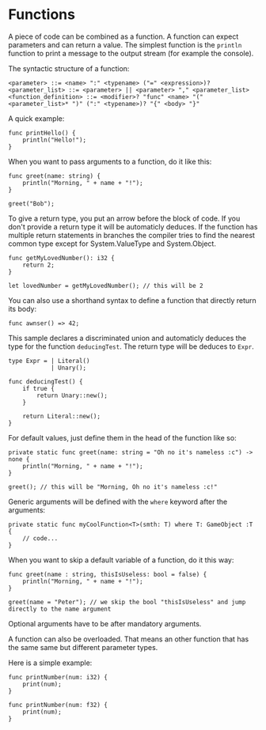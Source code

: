 # Functions


A piece of code can be combined as a function. A function can expect parameters and can return a value. The simplest function is the `println` function to print a message to the output stream (for example the console).

The syntactic structure of a function:
```ebnf
<parameter> ::= <name> ":" <typename> ("=" <expression>)?
<parameter_list> ::= <parameter> || <parameter> "," <parameter_list>
<function_definition> ::= <modifier>? "func" <name> "(" <parameter_list>* ")" (":" <typename>)? "{" <body> "}"
```

A quick example:
```sc
func printHello() {
    println("Hello!");
}
```

When you want to pass arguments to a function, do it like this:

```sc
func greet(name: string) {
    println("Morning, " + name + "!");
}

greet("Bob");
```

To give a return type, you put an arrow before the block of code. If you don't provide a return type it will be automaticly deduces. If the function has multiple return statements in branches the compiler tries to find the nearest common type except for System.ValueType and System.Object.

```sc
func getMyLovedNumber(): i32 {
    return 2;
}

let lovedNumber = getMyLovedNumber(); // this will be 2
```

You can also use a shorthand syntax to define a function that directly return its body:

```sc
func awnser() => 42;
```


This sample declares a discriminated union and automaticly deduces the type for the function `deducingTest`. The return type will be deduces to `Expr`.
```sc
type Expr = | Literal()
            | Unary();

func deducingTest() {
    if true {
        return Unary::new();
    }
    
    return Literal::new();
}
```


For default values, just define them in the head of the function like so:

```sc
private static func greet(name: string = "Oh no it's nameless :c") -> none {
    println("Morning, " + name + "!"); 
}

greet(); // this will be "Morning, Oh no it's nameless :c!"
```

Generic arguments will be defined with the `where` keyword after the arguments:

```sc
private static func myCoolFunction<T>(smth: T) where T: GameObject :T {
    // code...
}
```

When you want to skip a default variable of a function, do it this way:

```sc
func greet(name : string, thisIsUseless: bool = false) {
    println("Morning, " + name + "!"); 
}

greet(name = "Peter"); // we skip the bool "thisIsUseless" and jump directly to the name argument
```

Optional arguments have to be after mandatory arguments.

A function can also be overloaded. That means an other function that has the same same but different parameter types.

Here is a simple example:

```sc
func printNumber(num: i32) {
    print(num);
}

func printNumber(num: f32) {
    print(num);
}

```
